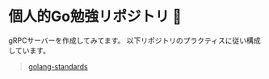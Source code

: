 # 個人的Go勉強リポジトリ 📁
gRPCサーバーを作成してみてます。
以下リポジトリのプラクティスに従い構成しています。
<br>
> [golang-standards](https://github.com/golang-standards/project-template)
